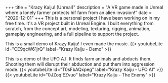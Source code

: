 +++
title = "Krazy Kaiju! (Unreal)"
description = "A VR game made in Unreal where a lonely farmer protects hif farm from an alien invasion!"
date = "2020-12-01"
+++
This is a personal project I have been working on in my free time.
It's a VR project built in Unreal Engine.
I built everything from scratch, from the concept art, modeling, texturing, rigging, animation, gameplay engineering, and a full pipeline to support the project.

This is a small demo of Krazy Kaiju! I even made the music.
{{< youtubeLite id="CE9qcW61jrQ" label="Krazy Kaiju - Demo" >}}

This is a demo of the UFO A.I. It finds farm animals and abducts them. Shooting them will disrupt their abduction and put them into aggression mode.
{{< youtubeLite id="T0sFbAQxpeg" label="Krazy Kaiju - UFO AI" >}}
{{< youtubeLite id="0JZoqIEZvuo" label="Krazy Kaiju - The Enemy" >}}
